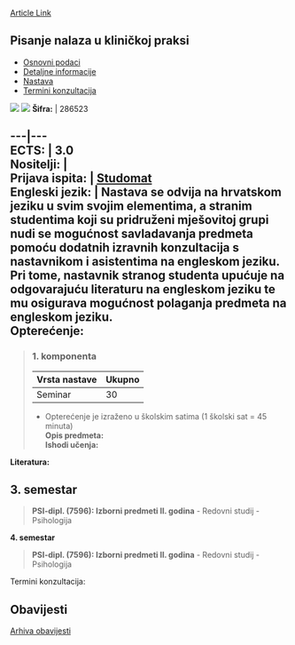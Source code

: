 [Article Link](https://www.fhs.hr/predmet/pnukp_a)

## Pisanje nalaza u kliničkoj praksi
  * [Osnovni podaci](https://www.fhs.hr/predmet/pnukp_a#v1id-904857_715162_1_0 "Osnovni podaci")
  * [Detaljne informacije](https://www.fhs.hr/predmet/pnukp_a#v1id-904857_715162_1_1 "Detaljne informacije")
  * [Nastava](https://www.fhs.hr/predmet/pnukp_a#v1id-904857_715162_1_2 "Nastava")
  * [Termini konzultacija](https://www.fhs.hr/predmet/pnukp_a#v1id-904857_715162_1_3 "Termini konzultacija")


[![](https://www.fhs.hr/img/flags/gif/hr.gif)](https://www.fhs.hr/predmet/pnukp_a) [![](https://www.fhs.hr/img/flags/gif/gb.gif)](https://www.fhs.hr/en/course/cprrw_a)
**Šifra:** |  286523  
  
---|---  
**ECTS:** |  3.0   
**Nositelji:** |   
**Prijava ispita:** |  [Studomat](http://www.isvu.hr/studomat)  
**Engleski jezik:** |  Nastava se odvija na hrvatskom jeziku u svim svojim elementima, a stranim studentima koji su pridruženi mješovitoj grupi nudi se mogućnost savladavanja predmeta pomoću dodatnih izravnih konzultacija s nastavnikom i asistentima na engleskom jeziku. Pri tome, nastavnik stranog studenta upućuje na odgovarajuću literaturu na engleskom jeziku te mu osigurava mogućnost polaganja predmeta na engleskom jeziku.   
**Opterećenje:**  
---  
> ### 1. komponenta
> | Vrsta nastave | Ukupno  
> ---|---  
> Seminar | 30  
> * Opterećenje je izraženo u školskim satima (1 školski sat = 45 minuta)   
**Opis predmeta:**  
> **Ishodi učenja:**  

  
**Literatura:**  

  
**3. semestar**  
---  
> **PSI-dipl. (7596): Izborni predmeti II. godina** - Redovni studij - Psihologija  
>   
  
**4. semestar**  
> **PSI-dipl. (7596): Izborni predmeti II. godina** - Redovni studij - Psihologija  
>   
Termini konzultacija: 


## Obavijesti
[Arhiva obavijesti](https://www.fhs.hr/predmet/pnukp_a?@=21tvj#news_132735 "Arhiva obavijesti")
